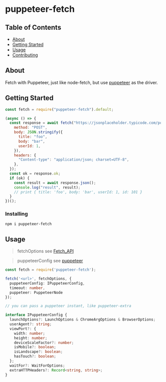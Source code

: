 # puppeteer-fetch

## Table of Contents

- [About](#about)
- [Getting Started](#getting_started)
- [Usage](#usage)
- [Contributing](../CONTRIBUTING.md)

## About <a name = "about"></a>

Fetch with Puppeteer, just like node-fetch, but use [puppeteer](https://pptr.dev/) as the driver.

## Getting Started <a name = "getting_started"></a>

```javascript
const fetch = require("puppeteer-fetch").default;

(async () => {
  const response = await fetch("https://jsonplaceholder.typicode.com/posts", {
    method: "POST",
    body: JSON.stringify({
      title: "foo",
      body: "bar",
      userId: 1,
    }),
    headers: {
      "Content-type": "application/json; charset=UTF-8",
    },
  });
  const ok = response.ok;
  if (ok) {
    const result = await response.json();
    console.log("result", result);
    // print { title: 'foo', body: 'bar', userId: 1, id: 101 }
  }
})();
```

### Installing

```
npm i puppeteer-fetch
```

## Usage <a name = "usage"></a>

> fetchOptions see [Fetch_API](https://developer.mozilla.org/en-US/docs/Web/API/Fetch_API/Using_Fetch)

> puppeteerConfig see [puppeteer](https://pptr.dev/)

```typescript
const fetch = require('puppeteer-fetch');

fetch('<url>', fetchOptions, {
  puppeteerConfig: IPuppeteerConfig,
  timeout: number,
  puppeteer: PuppeteerNode
});

// you can pass a puppeteer instant, like puppeteer-extra

interface IPuppeteerConfig {
  launchOptions?: LaunchOptions & ChromeArgOptions & BrowserOptions;
  userAgent?: string;
  viewPort?: {
    width: number;
    height: number;
    deviceScaleFactor?: number;
    isMobile?: boolean;
    isLandscape?: boolean;
    hasTouch?: boolean;
  };
  waitFor?: WaitForOptions;
  extraHTTPHeaders?: Record<string, string>;
}
```
